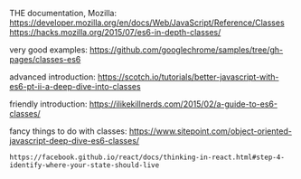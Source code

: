 THE documentation, Mozilla:
	https://developer.mozilla.org/en/docs/Web/JavaScript/Reference/Classes
	https://hacks.mozilla.org/2015/07/es6-in-depth-classes/

very good examples:
	https://github.com/googlechrome/samples/tree/gh-pages/classes-es6

advanced introduction:
	https://scotch.io/tutorials/better-javascript-with-es6-pt-ii-a-deep-dive-into-classes

friendly introduction:
	https://ilikekillnerds.com/2015/02/a-guide-to-es6-classes/

fancy things to do with classes:
	https://www.sitepoint.com/object-oriented-javascript-deep-dive-es6-classes/

	https://facebook.github.io/react/docs/thinking-in-react.html#step-4-identify-where-your-state-should-live
